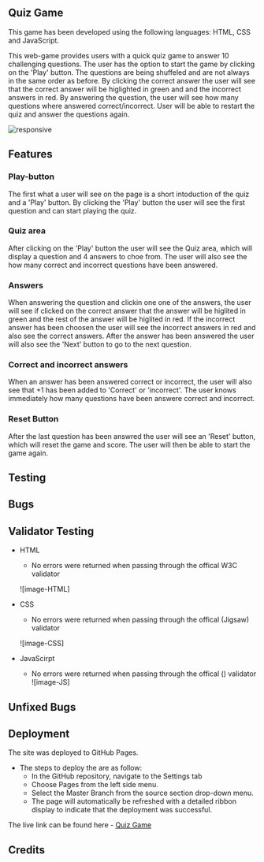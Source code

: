 ## Quiz Game 

This game has been developed using the following languages: HTML, CSS and JavaScript. 

This web-game provides users with a quick quiz game to answer 10 challenging questions. The user has the option to start the game by clicking on the 'Play' button. The questions are being shuffeled and are not always in the same order as before. By clicking the correct answer the user will see that the correct answer will be higlighted in green and and the incorrect answers in red. By answering the question, the user will see how many questions where answered correct/incorrect. User will be able to restart the quiz and answer the questions again. 

![responsive](https://user-images.githubusercontent.com/114663540/208883352-0e44df34-9698-4796-82d0-3a8ab1116515.png)

## Features 

### Play-button 

The first what a user will see on the page is a short intoduction of the quiz and a 'Play' button. By clicking the 'Play' button the user will see the first question and can start playing the quiz. 

### Quiz area

After clicking on the 'Play' button the user will see the Quiz area, which will display a question and 4 answers to choe from. The user will also see the how many correct and incorrect questions have been answered. 

### Answers 

When answering the question and clickin one one of the answers, the user will see if clicked on the correct answer that the answer will be higlited in green and the rest of the answer will be higlited in red. If the incorrect answer has been choosen the user will see the incorrect answers in red and also see the correct answers. After the answer has been answered the user will also see the 'Next' button to go to the next question. 

### Correct and incorrect answers 

When an answer has been answered correct or incorrect, the user will also see that +1 has been added to 'Correct' or 'incorrect'. The user knows immediately how many questions have been answere correct and incorrect. 

### Reset Button 

After the last question has been answred the user will see an 'Reset' button, which will reset the game and score. The user will then be able to start the game again. 

## Testing

## Bugs

## Validator Testing

- HTML 
    - No errors were returned when passing through the offical W3C validator 

    ![image-HTML]

- CSS
    - No errors were returned when passing through the offical (Jigsaw) validator 

    ![image-CSS]
    
- JavaScirpt
    - No errors were returned when passing through the offical () validator 
    ![image-JS]


## Unfixed Bugs

## Deployment 

The site was deployed to GitHub Pages. 

- The steps to deploy the are as follow: 
    - In the GitHub repository, navigate to the Settings tab
    - Choose Pages from the left side menu.
    - Select the Master Branch from the source section drop-down menu.
    - The page will automatically be refreshed with a detailed ribbon display to indicate that the deployment was successful.


The live link can be found here - [Quiz Game](https://a-wgn.github.io/pp2-quiz-game/)

## Credits 